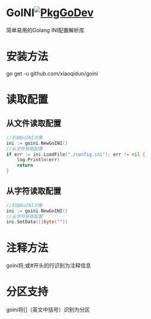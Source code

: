 # GoINI[![PkgGoDev](https://pkg.go.dev/badge/github.com/xiaoqidun/goini)](https://pkg.go.dev/github.com/xiaoqidun/goini)
简单易用的Golang INI配置解析库
# 安装方法
go get -u github.com/xiaoqidun/goini
# 读取配置
## 从文件读取配置
```go
//初始GoINI对象
ini := goini.NewGoINI()
//从文件获取配置
if err := ini.LoadFile("./config.ini"); err != nil {
	log.Println(err)
	return
}
```
## 从字符读取配置
```go
//初始GoINI对象
ini := goini.NewGoINI()
//从字符获取配置
ini.SetData([]byte(""))
```
# 注释方法
goini将;或#开头的行识别为注释信息
# 分区支持
goini将[]（英文中括号）识别为分区
